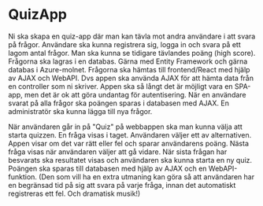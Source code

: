 <h1>QuizApp</h1>
Ni ska skapa en quiz-app där man kan tävla mot andra användare i att svara på frågor. 
Användare ska kunna registrera sig, logga in och svara på ett lagom antal frågor. 
Man ska kunna se tidigare tävlandes poäng (high score). 
Frågorna ska lagras i en databas. 
Gärna med Entity Framework och gärna databas i Azure-molnet. 
Frågorna ska hämtas till frontend/React med hjälp av AJAX och WebAPI. 
Dvs appen ska använda AJAX för att hämta data från en controller som ni skriver. 
Appen ska så långt det är möjligt vara en SPA-app, men det är ok att göra undantag för autentisering. 
När en användare svarat på alla frågor ska poängen sparas i databasen med AJAX. 
En administratör ska kunna lägga till nya frågor.


När användaren går in på "Quiz" på webbappen ska man kunna välja att starta quizzen. En fråga visas i taget. 
Användaren väljer ett av alternativen. Appen visar om det var rätt eller fel och sparar användarens poäng. 
Nästa fråga visas när användaren väljer att gå vidare. När sista frågan har besvarats ska resultatet visas och användaren ska kunna starta en ny quiz. 
Poängen ska sparas till databasen med hjälp av AJAX och en WebAPI-funktion.
(Den som vill ha en extra utmaning kan göra så att användaren har en begränsad tid på sig att svara på varje fråga, innan det automatiskt registreras ett fel. Och dramatisk musik!)
